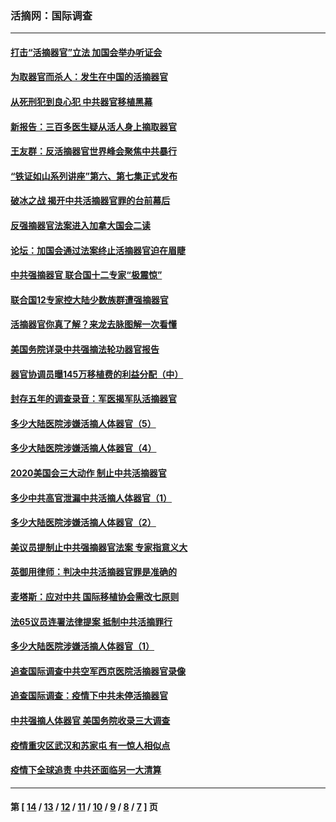 ### 活摘网：国际调查
---
#### [打击“活摘器官”立法 加国会举办听证会](../../pages/nf5947/n13869362.md?11230430) 
#### [为取器官而杀人：发生在中国的活摘器官](../../pages/nf5947/n13794731.md?11230430) 
#### [从死刑犯到良心犯 中共器官移植黑幕](../../pages/nf5947/n13764669.md?11230430) 
#### [新报告：三百多医生疑从活人身上摘取器官](../../pages/nf5947/n13703044.md?11230430) 
#### [王友群：反活摘器官世界峰会聚焦中共暴行](../../pages/nf5947/n13250738.md?11230430) 
#### [“铁证如山系列讲座”第六、第七集正式发布](../../pages/nf5947/n13106287.md?11230430) 
#### [破冰之战 揭开中共活摘器官罪的台前幕后](../../pages/nf5947/n13082457.md?11230430) 
#### [反强摘器官法案进入加拿大国会二读](../../pages/nf5947/n13033450.md?11230430) 
#### [论坛：加国会通过法案终止活摘器官迫在眉睫](../../pages/nf5947/n13029839.md?11230430) 
#### [中共强摘器官 联合国十二专家“极震惊”](../../pages/nf5947/n13024313.md?11230430) 
#### [联合国12专家控大陆少数族群遭强摘器官](../../pages/nf5947/n13023877.md?11230430) 
#### [活摘器官你真了解？来龙去脉图解一次看懂](../../pages/nf5947/n13013820.md?11230430) 
#### [美国务院详录中共强摘法轮功器官报告](../../pages/nf5947/n12944519.md?11230430) 
#### [器官协调员曝145万移植费的利益分配（中）](../../pages/nf5947/n12894547.md?11230430) 
#### [封存五年的调查录音：军医揭军队活摘器官](../../pages/nf5947/n12798692.md?11230430) 
#### [多少大陆医院涉嫌活摘人体器官（5）](../../pages/nf5947/n12768383.md?11230430) 
#### [多少大陆医院涉嫌活摘人体器官（4）](../../pages/nf5947/n12664434.md?11230430) 
#### [2020美国会三大动作 制止中共活摘器官](../../pages/nf5947/n12682004.md?11230430) 
#### [多少中共高官泄漏中共活摘人体器官（1）](../../pages/nf5947/n12671234.md?11230430) 
#### [多少大陆医院涉嫌活摘人体器官（2）](../../pages/nf5947/n12655589.md?11230430) 
#### [美议员提制止中共强摘器官法案 专家指意义大](../../pages/nf5947/n12630561.md?11230430) 
#### [英御用律师：判决中共活摘器官罪是准确的](../../pages/nf5947/n12580740.md?11230430) 
#### [麦塔斯：应对中共 国际移植协会需改七原则](../../pages/nf5947/n12514711.md?11230430) 
#### [法65议员连署法律提案 抵制中共活摘罪行](../../pages/nf5947/n12437047.md?11230430) 
#### [多少大陆医院涉嫌活摘人体器官（1）](../../pages/nf5947/n12414284.md?11230430) 
#### [追查国际调查中共空军西京医院活摘器官录像](../../pages/nf5947/n12348837.md?11230430) 
#### [追查国际调查：疫情下中共未停活摘器官](../../pages/nf5947/n12273415.md?11230430) 
#### [中共强摘人体器官 美国务院收录三大调查](../../pages/nf5947/n12181488.md?11230430) 
#### [疫情重灾区武汉和苏家屯 有一惊人相似点](../../pages/nf5947/n12150824.md?11230430) 
#### [疫情下全球追责 中共还面临另一大清算](../../pages/nf5947/n12070397.md?11230430) 

---
#### 第 [ [14](./14.md?11230430) / [13](./13.md?11230430) / [12](./12.md?11230430) / [11](./11.md?11230430) / [10](./10.md?11230430) / [9](./9.md?11230430) / [8](./8.md?11230430) / [7](./7.md?11230430) ] 页
